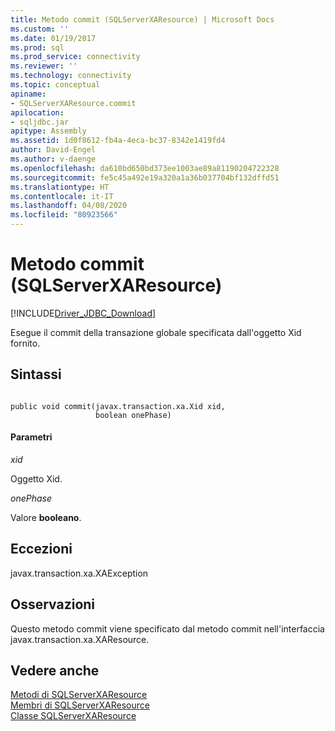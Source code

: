 ```yaml
---
title: Metodo commit (SQLServerXAResource) | Microsoft Docs
ms.custom: ''
ms.date: 01/19/2017
ms.prod: sql
ms.prod_service: connectivity
ms.reviewer: ''
ms.technology: connectivity
ms.topic: conceptual
apiname:
- SQLServerXAResource.commit
apilocation:
- sqljdbc.jar
apitype: Assembly
ms.assetid: 1d0f8612-fb4a-4eca-bc37-8342e1419fd4
author: David-Engel
ms.author: v-daenge
ms.openlocfilehash: da610bd650bd373ee1003ae89a81190204722328
ms.sourcegitcommit: fe5c45a492e19a320a1a36b037704bf132dffd51
ms.translationtype: HT
ms.contentlocale: it-IT
ms.lasthandoff: 04/08/2020
ms.locfileid: "80923566"
---
```

# <a name="commit-method-sqlserverxaresource"></a>Metodo commit (SQLServerXAResource)
[!INCLUDE[Driver_JDBC_Download](../../../includes/driver_jdbc_download.md)]

  Esegue il commit della transazione globale specificata dall'oggetto Xid fornito.  
  
## <a name="syntax"></a>Sintassi  
  
```  
  
public void commit(javax.transaction.xa.Xid xid,  
                   boolean onePhase)  
```  
  
#### <a name="parameters"></a>Parametri  
 *xid*  
  
 Oggetto Xid.  
  
 *onePhase*  
  
 Valore **booleano**.  
  
## <a name="exceptions"></a>Eccezioni  
 javax.transaction.xa.XAException  
  
## <a name="remarks"></a>Osservazioni  
 Questo metodo commit viene specificato dal metodo commit nell'interfaccia javax.transaction.xa.XAResource.  
  
## <a name="see-also"></a>Vedere anche  
 [Metodi di SQLServerXAResource](../../../connect/jdbc/reference/sqlserverxaresource-methods.md)   
 [Membri di SQLServerXAResource](../../../connect/jdbc/reference/sqlserverxaresource-members.md)   
 [Classe SQLServerXAResource](../../../connect/jdbc/reference/sqlserverxaresource-class.md)  
  
  
